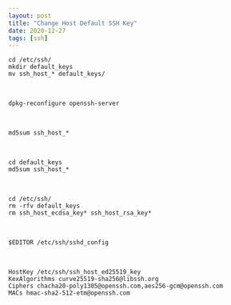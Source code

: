 ```yaml
---
layout: post
title: "Change Host Default SSH Key"
date: 2020-12-27
tags: [ssh]
---
```


```
cd /etc/ssh/
mkdir default_keys
mv ssh_host_* default_keys/
```

<br />

```
dpkg-reconfigure openssh-server
```

<br />

```
md5sum ssh_host_*
```

<br />

```
cd default_keys
md5sum ssh_host_*
```

<br />

```
cd /etc/ssh/
rm -rfv default_keys
rm ssh_host_ecdsa_key* ssh_host_rsa_key*
```

<br />

```
$EDITOR /etc/ssh/sshd_config
```

<br />

```
HostKey /etc/ssh/ssh_host_ed25519_key
KexAlgorithms curve25519-sha256@libssh.org
Ciphers chacha20-poly1305@openssh.com,aes256-gcm@openssh.com
MACs hmac-sha2-512-etm@openssh.com
```
